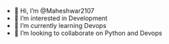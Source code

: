 - 👋 Hi, I’m @Maheshwar2107
- 👀 I’m interested in Development
- 🌱 I’m currently learning Devops
- 💞️ I’m looking to collaborate on Python and Devops


<!---
Maheshwar2107/Maheshwar2107 is a ✨ special ✨ repository because its `README.md` (this file) appears on your GitHub profile.
You can click the Preview link to take a look at your changes.
--->
